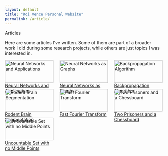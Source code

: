 ```yaml
---
layout: default
title: "Roi Vence Personal Website"
permalink: /article/
---
```


<main role="main" class="container-sm" style="max-width: 1080px">
    <div class="row">
        <div class="col">
            <p class="h1 section-title" style="clear: right">Articles</p>
            <div>
                <p>
                    Here are some articles I've written. Some of them are part of a broader work I did during some research projects, while others are just topics I was interested in.
                </p>
                <!-- Remove the opening <ul> tag -->
                <!-- Add the article grid directly -->
                <div class="article-grid">
                    <div class="article-item">
                        <a href="../articles/tfg.html">
                            <img src="../thumbnail/perceptron.jpg" alt="Neural Networks and Applications">
                            <div class="article-title">Neural Networks and Applications</div>
                        </a>
                    </div>
                    <div class="article-item">
                        <a href="../articles/nn_graph.html">
                            <img src="../thumbnail/perceptron_activacion.jpg" alt="Neural Networks as Graphs">
                            <div class="article-title">Neural Networks as Graphs</div>
                        </a>
                    </div>
                    <div class="article-item">
                        <a href="../articles/backpropagation.html">
                            <img src="../thumbnail/backpropagation.jpg" alt="Backpropagation Algorithm">
                            <div class="article-title">Backpropagation Algorithm</div>
                        </a>
                    </div>
                    <div class="article-item">
                        <a href="../articles/idis.html">
                            <img src="../thumbnail/segmentadoauto.png" alt="Rodent Brain Segmentation">
                            <div class="article-title">Rodent Brain Segmentation</div>
                        </a>
                    </div>
                    <div class="article-item">
                        <a href="../articles/fft.html">
                            <img src="../thumbnail/convolucion.jpg" alt="Fast Fourier Transform">
                            <div class="article-title">Fast Fourier Transform</div>
                        </a>
                    </div>
                    <div class="article-item">
                        <a href="../articles/escape_prison.html">
                            <img src="../thumbnail/chessboard.png" alt="Two Prisoners and a Chessboard">
                            <div class="article-title">Two Prisoners and a Chessboard</div>
                        </a>
                    </div>
                    <div class="article-item">
                        <a href="../articles/no_middle_points.html">
                            <img src="../thumbnail/uncountable.jpg" alt="Uncountable Set with no Middle Points">
                            <div class="article-title">Uncountable Set with no Middle Points</div>
                        </a>
                    </div>
                </div>
            </div>
        </div>
    </div>
</main>
<style>
    .article-grid {
        display: grid;
        grid-template-columns: repeat(3, 1fr); /* Tres artículos por línea */
        gap: 20px; /* Espacio entre los artículos */
    }

    .article-item {
        position: relative;
        overflow: hidden;
        transition: transform 0.3s ease, box-shadow 0.3s ease;
        aspect-ratio: 1; /* Mantener los artículos cuadrados */
    }

    .article-item:hover {
        transform: scale(1.05);
        box-shadow: 0 4px 15px rgba(0, 0, 0, 0.2);
    }

    .article-item img {
        width: 100%;
        height: 100%;
        object-fit: contain; /* Asegurar que la imagen cubra todo el contenedor */
    }

    .article-title {
        position: adiv>
            </div>
</main>
<style>
    .article-grid {
        display: grid;
        grid-template-columns: repeat(3, 1fr); /* Tres artículos por línea */
        gap: 20px; /* Espacio entre los artículos */
    }

    .article-item {
        position: relative;
        overflow: hidden;
        transition: transform 0.3s ease, box-shadow 0.3s ease;
        aspect-ratio: 1; /* Mantener los artículos cuadrados */
    }

    .article-item:hover {
        transform: scale(1.05);
        box-shadow: 0 4px 15px rgba(0, 0, 0, 0.2);
    }

    .article-item img {
        width: 100%;
        height: 100%;
        object-fit: contain; /* Asegurar que la imagen cubra todo el contenedor */
    }

    .article-title {
        position: absolute;
        bottom: 0;
        width: 100%;
        background-color: rgba(0, 0, 0, 0.7);
        color: white;
        text-align: center;
        padding: 10px 0;
        font-size: 1em;
        transition: background-color 0.3s ease;
    }

    .article-item:hover .article-title {
        background-color: rgba(0, 0, 0, 0.9);
    }
</style>

